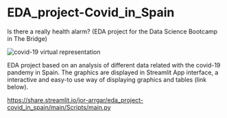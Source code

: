 # EDA_project-Covid_in_Spain
Is there a really health alarm? (EDA project for the Data Science Bootcamp in The Bridge)

![covid-19 virtual representation](https://th.bing.com/th/id/OIP.2TmLwo2zuWpY0LHUQfsAHAHaE7?pid=ImgDet&rs=1)

EDA project based on an analysis of different data related with the covid-19 pandemy in Spain. The graphics are displayed in Streamlit App interface, a interactive and easy-to use way of displaying graphics and tables (link below).


https://share.streamlit.io/jor-arrgar/eda_project-covid_in_spain/main/Scripts/main.py
